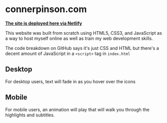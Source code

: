 # connerpinson.com
[**The site is deployed here via Netlify**](https://connerpinson.com)

This website was built from scratch using HTML5, CSS3, and JavaScript as a way to host myself online as well as train my web development skills.

The code breakdown on GitHub says it's just CSS and HTML but there's a decent amount of JavaScript in a `<script>` tag in `index.html`

## Desktop
For desktop users, text will fade in as you hover over the icons

## Mobile
For mobile users, an animation will play that will walk you through the highlights and subtitles.
